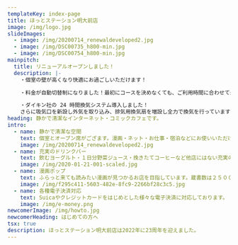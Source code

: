 ```yaml
---
templateKey: index-page
title: ほっとステーション明大前店
image: /img/logo.jpg
slideImages:
  - image: /img/20200714_renewaldeveloped2.jpg
  - image: /img/DSC00735_h800-min.jpg
  - image: /img/DSC00754_h800-min.jpg
mainpitch:
  title: リニューアルオープンしました！
  description: |-
    ・個室の壁が高くなり快適にお過ごしいただけます！

    ・料金が自動切替制になりました！最初にコースを決めなくても、ご利用時間に合わせて最もお得なパック料金が適用されます！

    ・ダイキン社の 24 時間換気システム導入しました！
    さらに吸気口を新設し外気を取り込み、排気用換気扇を増設し全力で換気を行っています！
heading: 静かで清潔なインターネット・コミックカフェです。
intro:
  - name: 静かで清潔な空間
    text: 個室とオープン席がござます。漫画・ネット・お仕事・宿泊などにお使いいただけます。
    image: /img/20200714_renewaldeveloped2.jpg
  - name: 充実のドリンクバー
    text: 飲むヨーグルト・１日分野菜ジュース・挽きたてコーヒーなど他店にはない充実のドリンクバーがございます。
    image: /img/2020-01-21-001-scaled.jpg
  - name: 漫画ポップ
    text: ふらっと来ても読みたい漫画が見つかるお店を目指しています。蔵書数は２５０００冊と大手ほどはないですが、店内マンガ棚にはたくさんのスタッフ手作りポップがあり、（多分）日本一漫画を勧めてくる漫画喫茶だと思います。
    image: /img/f295c411-5603-482e-8fc9-2266bf28c3c5.jpg
  - name: 各種電子決済対応
    text: Suicaやクレジットカードをはじめとした様々な電子決済に対応しております。
    image: /img/e-money.png
newcomerImage: /img/howto.jpg
newcomerHeading: はじめての方へ
tsx: true
description: ほっとステーション明大前店は2022年に23周年を迎えました。
---
```

